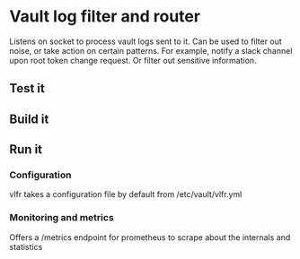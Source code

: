 # Vault log filter and router

Listens on socket to process vault logs sent to it.
Can be used to filter out noise, or take action on certain patterns.
For example, notify a slack channel upon root token change request.
Or filter out sensitive information.

## Test it

## Build it

## Run it

### Configuration

vlfr takes a configuration file by default from /etc/vault/vlfr.yml

### Monitoring and metrics

Offers a /metrics endpoint for prometheus to scrape about the internals and statistics
